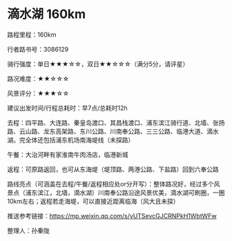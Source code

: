 # 滴水湖 160km

路程里程：160km

行者路书号：3086129

骑行强度：单日★★★☆☆，双日★★☆☆☆（满分5分，请评星）

路况难度：★★☆☆☆

风景评分：★★★☆☆

建议出发时间/行程总耗时：早7点/总耗时12h

去程：四平路、大连路、秦皇岛渡口、其昌栈渡口、浦东滨江骑行道、北墙、张扬路、云山路、龙东高架路、东川公路、川南奉公路、三三公路、临港大道、滴水湖。完全体还包括浦东机场南海堤线（未探路）

午餐：大治河畔有家淮南牛肉汤店，临港新城

返程：可原路返回，也可从东海堤（堤顶路、两港公路、下盐路）回到六奉公路

路线亮点（可涵盖在去程/午餐/返程相应处or分开写）：整体路况好，经过多个风景点（浦东滨江，北墙，滴水湖）川南奉公路沿途风景优美，滴水湖可刷圈，一圈10km左右；返程若走海堤，可以直接近距离临海（风大且未探）

推送参考链接：[https://mp.weixin.qq.com/s/yUTSevcGJCRNPkH1WbtWFw ](https://mp.weixin.qq.com/s/yUTSevcGJCRNPkH1WbtWFw)

整理人：孙秦陇
